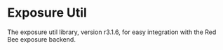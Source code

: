 # Exposure Util

The exposure util library, version r3.1.6, for easy integration with the Red Bee exposure backend.